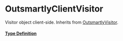 # OutsmartlyClientVisitor

Visitor object client-side. Inherits from [OutsmartlyVisitor](OutsmartlyVisitor.md).

#### [Type Definition](../../packages/core/src/public/types.ts#:~:text=interface%20OutsmartlyClientVisitor)